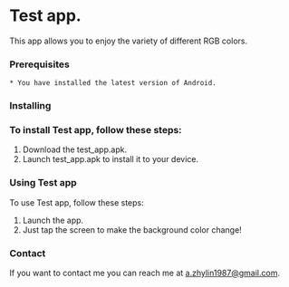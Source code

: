 # **Test app.**

This app allows you to enjoy the variety of different RGB colors.

### **Prerequisites**

    * You have installed the latest version of Android.

### **Installing**

### To install Test app, follow these steps:
1. Download the test_app.apk.
2. Launch test_app.apk to install it to your device.

### **Using Test app**

To use Test app, follow these steps:
1. Launch the app.
2. Just tap the screen to make the background color change!

### **Contact**

If you want to contact me you can reach me at a.zhylin1987@gmail.com.
